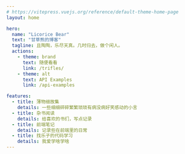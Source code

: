 ```yaml
---
# https://vitepress.vuejs.org/reference/default-theme-home-page
layout: home

hero:
  name: "Licorice Bear"
  text: "甘草熊的博客"
  tagline: 且陶陶，乐尽天真。几时归去，做个闲人。
  actions:
    - theme: brand
      text: 随便看看
      link: /trifles/
    - theme: alt
      text: API Examples
      link: /api-examples

features:
  - title: 薄物细故集
    details: 一些细细碎碎繁繁琐琐有病没病好笑感动的小言
  - title: 杂书阅读
    details: 给喜欢的书们，写点记录
  - title: 前端笔记
    details: 记录些在前端里的日常
  - title: 找乐子的代码学习
    details: 我爱学啥学啥
---
```


